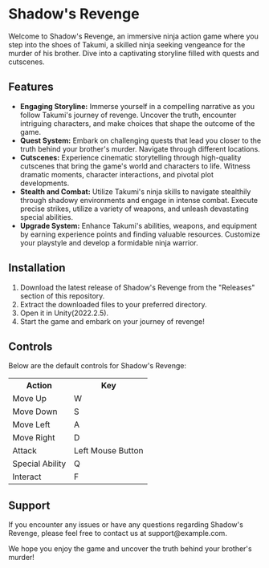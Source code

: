 <h1>Shadow's Revenge</h1>

<p>Welcome to Shadow's Revenge, an immersive ninja action game where you step into the shoes of Takumi, a skilled ninja seeking vengeance for the murder of his brother. Dive into a captivating storyline filled with quests and cutscenes.</p>

<h2>Features</h2>

<ul>
  <li><b>Engaging Storyline:</b> Immerse yourself in a compelling narrative as you follow Takumi's journey of revenge. Uncover the truth, encounter intriguing characters, and make choices that shape the outcome of the game.</li>
  
  <li><b>Quest System:</b> Embark on challenging quests that lead you closer to the truth behind your brother's murder. Navigate through different locations.</li>
  
  <li><b>Cutscenes:</b> Experience cinematic storytelling through high-quality cutscenes that bring the game's world and characters to life. Witness dramatic moments, character interactions, and pivotal plot developments.</li>
  
  <li><b>Stealth and Combat:</b> Utilize Takumi's ninja skills to navigate stealthily through shadowy environments and engage in intense combat. Execute precise strikes, utilize a variety of weapons, and unleash devastating special abilities.</li>
  
  <li><b>Upgrade System:</b> Enhance Takumi's abilities, weapons, and equipment by earning experience points and finding valuable resources. Customize your playstyle and develop a formidable ninja warrior.</li>
</ul>

<h2>Installation</h2>

<ol>
  <li>Download the latest release of Shadow's Revenge from the "Releases" section of this repository.</li>
  
  <li>Extract the downloaded files to your preferred directory.</li>
  
  <li>Open it in Unity(2022.2.5).</li>
  
  <li>Start the game and embark on your journey of revenge!</li>
</ol>

<h2>Controls</h2>

<p>Below are the default controls for Shadow's Revenge:</p>

<table>
  <tr>
    <th>Action</th>
    <th>Key</th>
  </tr>
  <tr>
    <td>Move Up</td>
    <td>W</td>
  </tr>
  <tr>
    <td>Move Down</td>
    <td>S</td>
  </tr>
  <tr>
    <td>Move Left</td>
    <td>A</td>
  </tr>
  <tr>
    <td>Move Right</td>
    <td>D</td>
  </tr>
  <tr>
    <td>Attack</td>
    <td>Left Mouse Button</td>
  </tr>
  <tr>
    <td>Special Ability</td>
    <td>Q</td>
  </tr>
  <tr>
    <td>Interact</td>
    <td>F</td>
  </tr>
</table>

<h2>Support</h2>
<p>If you encounter any issues or have any questions regarding Shadow's Revenge, please feel free to contact us at support@example.com.</p>
<p>We hope you enjoy the game and uncover the truth behind your brother's murder!</p>
